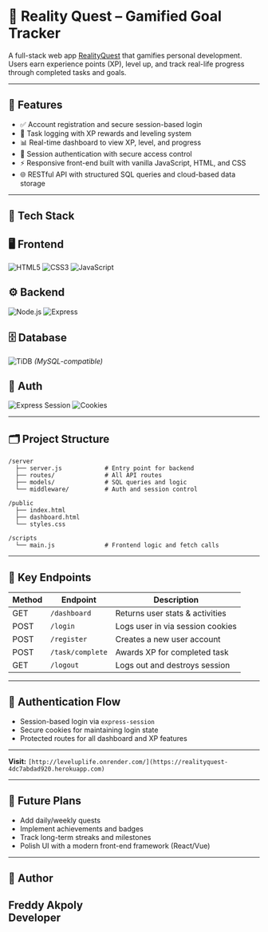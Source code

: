 # 🌱 Reality Quest – Gamified Goal Tracker

A full-stack web app [RealityQuest](https://leveluplife.onrender.com) that gamifies personal development. Users earn experience points (XP), level up, and track real-life progress through completed tasks and goals.


---

## 🚀 Features

- ✅ Account registration and secure session-based login  
- 📘 Task logging with XP rewards and leveling system  
- 📊 Real-time dashboard to view XP, level, and progress  
- 🔐 Session authentication with secure access control  
- ⚡ Responsive front-end built with vanilla JavaScript, HTML, and CSS  
- 🌐 RESTful API with structured SQL queries and cloud-based data storage  

---

## 🧰 Tech Stack

## 🖥️ Frontend
![HTML5](https://img.shields.io/badge/HTML5-E34F26?logo=html5&logoColor=white)
![CSS3](https://img.shields.io/badge/CSS3-1572B6?logo=css3&logoColor=white)
![JavaScript](https://img.shields.io/badge/JavaScript-F7DF1E?logo=javascript&logoColor=black)

## ⚙️ Backend
![Node.js](https://img.shields.io/badge/Node.js-339933?logo=node.js&logoColor=white)
![Express](https://img.shields.io/badge/Express.js-grey?logoColor=white)


## 🗄️ Database
![TiDB](https://img.shields.io/badge/TiDB-FF3E00?logo=mysql&logoColor=white) *(MySQL-compatible)*

## 🔐 Auth
![Express Session](https://img.shields.io/badge/express--session-000000?logo=express&logoColor=white)
![Cookies](https://img.shields.io/badge/Encrypted%20Cookies-8A2BE2?logo=cookiecutter&logoColor=white)


---

## 🗂 Project Structure

```
/server
  ├── server.js            # Entry point for backend
  ├── routes/              # All API routes
  ├── models/              # SQL queries and logic
  └── middleware/          # Auth and session control

/public
  ├── index.html
  ├── dashboard.html
  └── styles.css

/scripts
  └── main.js              # Frontend logic and fetch calls
```

---

## 📌 Key Endpoints

| Method | Endpoint             | Description                        |
|--------|----------------------|------------------------------------|
| GET    | `/dashboard`         | Returns user stats & activities    |
| POST   | `/login`             | Logs user in via session cookies   |
| POST   | `/register`          | Creates a new user account         |
| POST   | `/task/complete`     | Awards XP for completed task       |
| GET    | `/logout`            | Logs out and destroys session      |

---

## 🔐 Authentication Flow

- Session-based login via `express-session`
- Secure cookies for maintaining login state
- Protected routes for all dashboard and XP features

---

 **Visit:** `[http://leveluplife.onrender.com/](https://realityquest-4dc7abdad920.herokuapp.com)`

---

## 🧠 Future Plans

- Add daily/weekly quests
- Implement achievements and badges
- Track long-term streaks and milestones
- Polish UI with a modern front-end framework (React/Vue)

---

## 👤 Author

**Freddy Akpoly**  
Developer  
---
